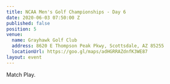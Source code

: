 ```yaml
---
title: NCAA Men's Golf Championships - Day 6
date: 2020-06-03 07:50:00 Z
published: false
position: 5
venue:
  name: Grayhawk Golf Club
  address: 8620 E Thompson Peak Pkwy, Scottsdale, AZ 85255
  locationUrl: https://goo.gl/maps/adHGRRAZdnfK3WE87
layout: event
---
```


Match Play.